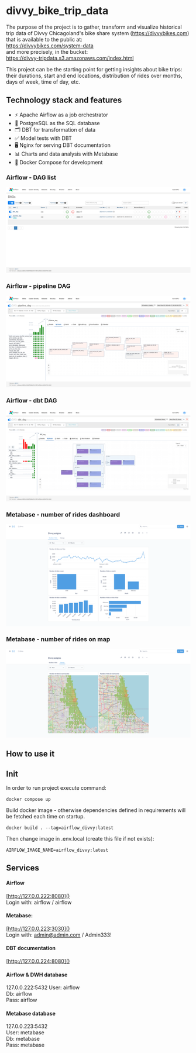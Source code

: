 # divvy_bike_trip_data

The purpose of the project is to gather, transform and visualize historical trip data of Divvy Chicagoland's bike share 
system (https://divvybikes.com) that is available to the public at:  
https://divvybikes.com/system-data  
and more precisely, in the bucket:  
https://divvy-tripdata.s3.amazonaws.com/index.html

This project can be the starting point for getting insights about bike trips: their durations, start and end locations, 
distribution of rides over months, days of week, time of day, etc.

## Technology stack and features

- ⚡ Apache Airflow as a job orchestrator
- 💾 PostgreSQL as the SQL database
- 🗂️ DBT for transformation of data
- ✅ Model tests with DBT
- 🖥️ Nginx for serving DBT documentation
- 📊 Charts and data analysis with Metabase
- 🐋 Docker Compose for development

### Airflow - DAG list

[![Airflow - DAG list](img/airflow_dags.png)](https://github.com/brodi-333/divvy_bike_trip_data)

### Airflow - pipeline DAG

[![Airflow - pipeline DAG](img/airflow_pipeline_dag.png)](https://github.com/brodi-333/divvy_bike_trip_data)

### Airflow - dbt DAG

[![Airflow - dbt DAG](img/airflow_dbt_dag.png)](https://github.com/brodi-333/divvy_bike_trip_data)

### Metabase - number of rides dashboard

[![Metabase - number of rides dashboard](img/metabase_number_of_rides.png)](https://github.com/brodi-333/divvy_bike_trip_data)

### Metabase - number of rides on map

[![Metabase - number of rides on map](img/metabase_on_map.png)](https://github.com/brodi-333/divvy_bike_trip_data)

## How to use it

## Init

In order to run project execute command:
```
docker compose up
```

Build docker image - otherwise dependencies defined in requirements will be fetched each time on startup.
```
docker build . --tag=airflow_divvy:latest
```

Then change image in .env.local (create this file if not exists):
```
AIRFLOW_IMAGE_NAME=airflow_divvy:latest
```

## Services

#### Airflow
[http://127.0.0.222:8080]()  
Login with: airflow / airflow

#### Metabase:  
[http://127.0.0.223:3030]()  
Login with: admin@admin.com / Admin333!

#### DBT documentation
[http://127.0.0.224:8080]()

#### Airflow & DWH database
127.0.0.222:5432
User: airflow  
Db: airflow  
Pass: airflow  

#### Metabase database
127.0.0.223:5432  
User: metabase  
Db: metabase  
Pass: metabase  


